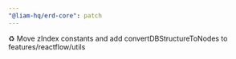```yaml
---
"@liam-hq/erd-core": patch
---
```


♻️ Move zIndex constants and add convertDBStructureToNodes to features/reactflow/utils
